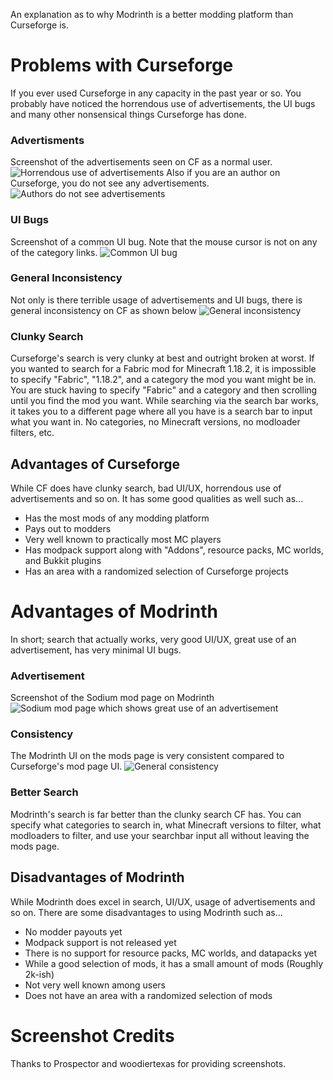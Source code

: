 An explanation as to why Modrinth is a better modding platform than Curseforge is.

# Problems with Curseforge
If you ever used Curseforge in any capacity in the past year or so. You probably have noticed the horrendous use of advertisements, the UI bugs and many other nonsensical things Curseforge has done. 

### Advertisments
Screenshot of the advertisements seen on CF as a normal user.
![Horrendous use of advertisements](https://cdn.discordapp.com/attachments/834483421068918785/947629189840924682/unknown.png)
Also if you are an author on Curseforge, you do not see any advertisements.
![Authors do not see advertisements](https://cdn.discordapp.com/attachments/834483421068918785/947629163509084190/unknown.png)

### UI Bugs
Screenshot of a common UI bug. Note that the mouse cursor is not on any of the category links.
![Common UI bug](https://cdn.discordapp.com/attachments/783091855616901200/949162529303711784/unknown.png)

### General Inconsistency
Not only is there terrible usage of advertisements and UI bugs, there is general inconsistency on CF as shown below
![General inconsistency](https://cdn.discordapp.com/attachments/783091855616901200/949162737928372224/unknown.png)

### Clunky Search
Curseforge's search is very clunky at best and outright broken at worst. If you wanted to search for a Fabric mod for Minecraft 1.18.2, it is impossible to specify "Fabric", "1.18.2", and a category the mod you want might be in. You are stuck having to specify "Fabric" and a category and then scrolling until you find the mod you want. While searching via the search bar works, it takes you to a different page where all you have is a search bar to input what you want in. No categories, no Minecraft versions, no modloader filters, etc.

## Advantages of Curseforge
While CF does have clunky search, bad UI/UX, horrendous use of advertisements and so on. It has some good qualities as well such as...
 - Has the most mods of any modding platform
 - Pays out to modders
 - Very well known to practically most MC players
 - Has modpack support along with "Addons", resource packs, MC worlds, and Bukkit plugins
 - Has an area with a randomized selection of Curseforge projects


# Advantages of Modrinth
In short; search that actually works, very good UI/UX, great use of an advertisement, has very minimal UI bugs.

### Advertisement
Screenshot of the Sodium mod page on Modrinth
![Sodium mod page which shows great use of an advertisement](https://cdn.discordapp.com/attachments/783091855616901200/949356031291568139/unknown.png)

### Consistency
The Modrinth UI on the mods page is very consistent compared to Curseforge's mod page UI.
![General consistency](https://cdn.discordapp.com/attachments/783091855616901200/949355881546514432/unknown.png)

### Better Search
Modrinth's search is far better than the clunky search CF has. You can specify what categories to search in, what Minecraft versions to filter, what modloaders to filter, and use your searchbar input all without leaving the mods page.

## Disadvantages of Modrinth
While Modrinth does excel in search, UI/UX, usage of advertisements and so on. There are some disadvantages to using Modrinth such as...
 - No modder payouts yet
 - Modpack support is not released yet
 - There is no support for resource packs, MC worlds, and datapacks yet
 - While a good selection of mods, it has a small amount of mods (Roughly 2k-ish)
 - Not very well known among users
 - Does not have an area with a randomized selection of mods

# Screenshot Credits
Thanks to Prospector and woodiertexas for providing screenshots.
